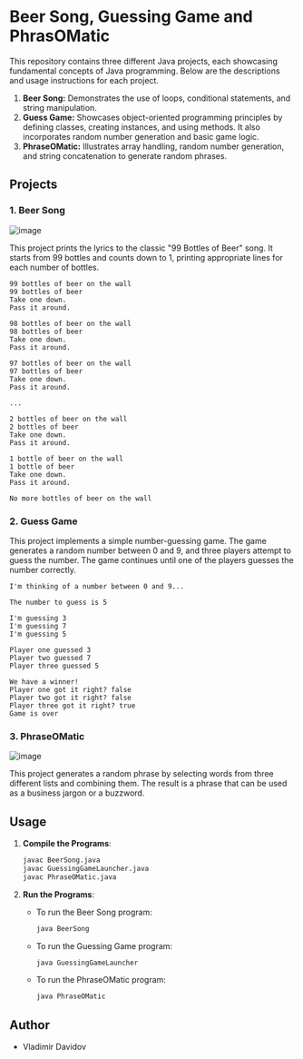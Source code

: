 # Beer Song, Guessing Game and PhrasOMatic

This repository contains three different Java projects, each showcasing fundamental concepts of Java programming. Below are the descriptions and usage instructions for each project.
1.	**Beer Song:** Demonstrates the use of loops, conditional statements, and string manipulation.
2.	**Guess Game:** Showcases object-oriented programming principles by defining classes, creating instances, and using methods. It also incorporates random number generation and basic game logic.
3.	**PhraseOMatic:** Illustrates array handling, random number generation, and string concatenation to generate random phrases.

## Projects

### 1. Beer Song

![image](https://github.com/user-attachments/assets/8c7f2927-1744-4d48-a51e-a47b5db62d25)


This project prints the lyrics to the classic "99 Bottles of Beer" song. It starts from 99 bottles and counts down to 1, printing appropriate lines for each number of bottles.

```
99 bottles of beer on the wall
99 bottles of beer
Take one down.
Pass it around.

98 bottles of beer on the wall
98 bottles of beer
Take one down.
Pass it around.

97 bottles of beer on the wall
97 bottles of beer
Take one down.
Pass it around.

...

2 bottles of beer on the wall
2 bottles of beer
Take one down.
Pass it around.

1 bottle of beer on the wall
1 bottle of beer
Take one down.
Pass it around.

No more bottles of beer on the wall
```
### 2. Guess Game

This project implements a simple number-guessing game. The game generates a random number between 0 and 9, and three players attempt to guess the number. The game continues until one of the players guesses the number correctly.

```
I'm thinking of a number between 0 and 9...

The number to guess is 5

I'm guessing 3
I'm guessing 7
I'm guessing 5

Player one guessed 3
Player two guessed 7
Player three guessed 5

We have a winner!
Player one got it right? false
Player two got it right? false
Player three got it right? true
Game is over
```

### 3. PhraseOMatic

![image](https://github.com/user-attachments/assets/dc02726d-a74e-4d4a-8bcb-52ae7d24f5b7)


This project generates a random phrase by selecting words from three different lists and combining them. The result is a phrase that can be used as a business jargon or a buzzword.

## Usage

1. **Compile the Programs**:
    ```bash
    javac BeerSong.java
    javac GuessingGameLauncher.java
    javac PhraseOMatic.java
    ```

2. **Run the Programs**:
    - To run the Beer Song program:
      ```bash
      java BeerSong
      ```
    - To run the Guessing Game program:
      ```bash
      java GuessingGameLauncher
      ```
    - To run the PhraseOMatic program:
      ```bash
      java PhraseOMatic
      ```

## Author

- Vladimir Davidov
